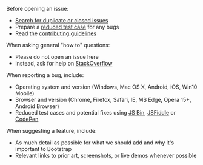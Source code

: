 Before opening an issue:

- [Search for duplicate or closed issues](https://github.com/fengyuanchen/cropperjs/issues?utf8=%E2%9C%93&q=is%3Aissue)
- Prepare a [reduced test case](https://css-tricks.com/reduced-test-cases/) for any bugs
- Read the [contributing guidelines](https://github.com/fengyuanchen/cropperjs/blob/master/CONTRIBUTING.md)

When asking general "how to" questions:

- Please do not open an issue here
- Instead, ask for help on [StackOverflow](http://stackoverflow.com/)

When reporting a bug, include:

- Operating system and version (Windows, Mac OS X, Android, iOS, Win10 Mobile)
- Browser and version (Chrome, Firefox, Safari, IE, MS Edge, Opera 15+, Android Browser)
- Reduced test cases and potential fixes using [JS Bin](https://jsbin.com), [JSFiddle](https://jsfiddle.net/) or [CodePen](https://codepen.io/)

When suggesting a feature, include:

- As much detail as possible for what we should add and why it's important to Bootstrap
- Relevant links to prior art, screenshots, or live demos whenever possible
